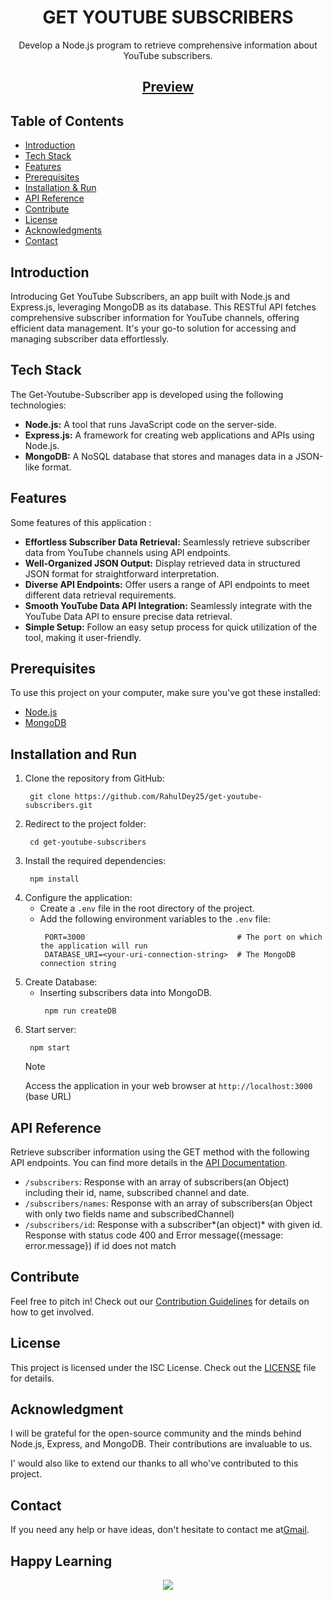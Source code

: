 <h1 align="center">GET YOUTUBE SUBSCRIBERS</h1>
<p align="center">Develop a Node.js program to retrieve comprehensive information about YouTube subscribers.</p>


<h2 align="center">
<a href = "vercel-app-link" target="_blank">Preview</a>
</h2>


## Table of Contents

- [Introduction ](#introduction)
- [Tech Stack ](#tech-stack)
- [Features ](#features)
- [Prerequisites ](#prerequisites)
- [Installation & Run](#installation-&-run)
- [API Reference ](#api-reference)
- [Contribute ](#contribute)
- [License ](#license)
- [Acknowledgments ](#acknowledgments)
- [Contact ](#contact)


## Introduction
Introducing Get YouTube Subscribers, an app built with Node.js and Express.js, leveraging MongoDB as its database. This RESTful API fetches comprehensive subscriber information for YouTube channels, offering efficient data management. It's your go-to solution for accessing and managing subscriber data effortlessly.

<!-- ![Get Youtube Subs](https://github.com -->

## Tech Stack
The Get-Youtube-Subscriber app is developed using the following technologies:

- **Node.js:** A tool that runs JavaScript code on the server-side.
- **Express.js:** A framework for creating web applications and APIs using Node.js.
- **MongoDB:** A NoSQL database that stores and manages data in a JSON-like format.

## Features
Some features of this application :
- **Effortless Subscriber Data Retrieval:** Seamlessly retrieve subscriber data from YouTube channels using API endpoints.
- **Well-Organized JSON Output:** Display retrieved data in structured JSON format for straightforward interpretation.
- **Diverse API Endpoints:** Offer users a range of API endpoints to meet different data retrieval requirements.
- **Smooth YouTube Data API Integration:** Seamlessly integrate with the YouTube Data API to ensure precise data retrieval.
- **Simple Setup:** Follow an easy setup process for quick utilization of the tool, making it user-friendly.

## Prerequisites

To use this project on your computer, make sure you've got these installed:

- [Node.js](https://nodejs.org/)
- [MongoDB](https://www.mongodb.com/)

## Installation and Run
1. Clone the repository from GitHub:
    ```
     git clone https://github.com/RahulDey25/get-youtube-subscribers.git
    ```
2. Redirect to the project folder:
    ```
     cd get-youtube-subscribers
    ```
3. Install the required dependencies:
    ```
     npm install
    ```
4. Configure the application:
   - Create a `.env` file in the root directory of the project.
   - Add the following environment variables to the `.env` file:
      ```
       PORT=3000                                  # The port on which the application will run
       DATABASE_URI=<your-uri-connection-string>  # The MongoDB connection string
      ```
5. Create Database:
    - Inserting subscribers data into MongoDB.
        ```
         npm run createDB
        ```
6. Start server:
    ```
     npm start
    ```
    > [!NOTE]
    > Access the  application in your web browser at `http://localhost:3000` (base URL)


## API Reference
Retrieve subscriber information using the GET method with the following API endpoints. You can find more details in the [API Documentation](./API-Documentation.md).

- `/subscribers`: Response with an array of subscribers(an Object) including their id, name, subscribed channel and date.
- `/subscribers/names`: Response with an array of subscribers(an Object with only two fields name and subscribedChannel)
- `/subscribers/id`: Response with a subscriber*(an object)* with given id. Response with status code 400 and Error message({message: error.message}) if id does not match

## Contribute

Feel free to pitch in! Check out our [Contribution Guidelines](CONTRIBUTING.md) for details on how to get involved.

## License
This project is licensed under the ISC License. Check out the [LICENSE](./LICENSE) file for details.

## Acknowledgment
I will be grateful for the open-source community and the minds behind Node.js, Express, and MongoDB. Their contributions are invaluable to us.

I' would also like to extend our thanks to all who've contributed to this project.

## Contact

If you need any help or have ideas, don't hesitate to contact me at[Gmail](https://mail.google.com/mail/u/0/#inbox?compose=GTvVlcSGLPhhCThjSQBxqqKCTksFHbgmPZGmrTXlskrtrXBgHxRqbmdRdzJJlNBtvTWsTLmjdVLbb).




## Happy Learning

<p align="center">
<a href="https://github.com/RahulDey25/get-youtube-subscribers" title=" Backend Project: Get Youtube Subscribers">
<img src="https://img.shields.io/badge/GitHub-100000?style=for-the-badge&logo=github&logoColor=white">
    
</a>
</p>

